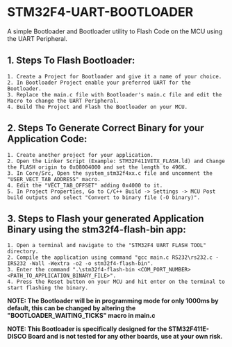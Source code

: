 # STM32F4-UART-BOOTLOADER
A simple Bootloader and Bootloader utility to Flash Code on the MCU using the UART Peripheral.

## 1. Steps To Flash Bootloader:
	1. Create a Project for Bootloader and give it a name of your choice.
	2. In Bootloader Project enable your preferred UART for the Bootloader.
	3. Replace the main.c file with Bootloader's main.c file and edit the Macro to change the UART Peripheral.
	4. Build The Project and Flash the Bootloader on your MCU.

## 2. Steps To Generate Correct Binary for your Application Code:
	1. Create another project for your application.
 	2. Open the Linker Script (Example: STM32F411VETX_FLASH.ld) and Change the FLASH origin to 0x08004000 and set the length to 496K.
  	3. In Core/Src, Open the system_stm32f4xx.c file and uncomment the "USER_VECT_TAB_ADDRESS" macro.
   	4. Edit the "VECT_TAB_OFFSET" adding 0x4000 to it.
	5. In Project Properties, Go to C/C++ Build -> Settings -> MCU Post build outputs and select "Convert to binary file (-O binary)".
 
 ## 3. Steps to Flash your generated Application Binary using the stm32f4-flash-bin app:
 	1. Open a terminal and navigate to the "STM32F4 UART FLASH TOOL" directory.
  	2. Compile the application using command "gcc main.c RS232\rs232.c -IRS232 -Wall -Wextra -o2 -o stm32f4-flash-bin".
   	3. Enter the command ".\stm32f4-flash-bin <COM_PORT_NUMBER> <PATH_TO_APPLICATION_BINARY_FILE>".
	4. Press the Reset button on your MCU and hit enter on the terminal to start flashing the binary.

**NOTE: The Bootloader will be in programming mode for only 1000ms by default, this can be changed by altering the "BOOTLOADER_WAITING_TICKS" macro in main.c**

**NOTE: This Bootloader is specifically designed for the STM32F411E-DISCO Board and is not tested for any other boards, use at your own risk.**

